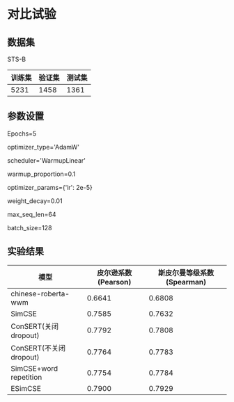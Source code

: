 # 对比试验

## 数据集

STS-B

| 训练集 | 验证集 | 测试集 |
| ------ | ------ | ------ |
| 5231   | 1458   | 1361   |





## 参数设置

Epochs=5

optimizer_type='AdamW'

scheduler='WarmupLinear'

warmup_proportion=0.1

optimizer_params={'lr': 2e-5}

weight_decay=0.01

max_seq_len=64

batch_size=128

## 实验结果

| 模型                   | 皮尔逊系数(Pearson) | 斯皮尔曼等级系数(Spearman) |
| ---------------------- | ------------------- | -------------------------- |
| chinese-roberta-wwm    | 0.6641              | 0.6808                     |
| SimCSE                 | 0.7585              | 0.7632                     |
| ConSERT(关闭dropout)   | 0.7792              | 0.7808                     |
| ConSERT(不关闭dropout) | 0.7764              | 0.7783                     |
| SimCSE+word repetition | 0.7754              | 0.7784                     |
| ESimCSE                | 0.7900              | 0.7929                     |

